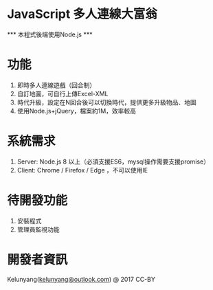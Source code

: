 # JavaScript 多人連線大富翁

*** 本程式後端使用Node.js ***

功能
====

1. 即時多人連線遊戲（回合制）
2. 自訂地圖，可自行上傳Excel-XML
3. 時代升級，設定在N回合後可以切換時代，提供更多升級物品、地圖
4. 使用Node.js+jQuery，檔案約1M，效率較高

系統需求
=======

1. Server: Node.js 8 以上（必須支援ES6，mysql操作需要支援promise）
2. Client: Chrome / Firefox / Edge ，不可以使用IE

待開發功能
==========
1. 安裝程式
2. 管理員監視功能

開發者資訊
=========

Kelunyang(kelunyang@outlook.com) @ 2017 CC-BY